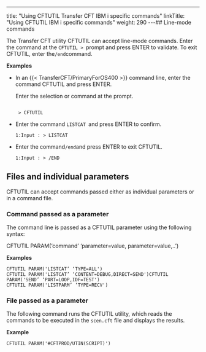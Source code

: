 ---
title: "Using CFTUTIL Transfer CFT IBM i specific commands"
linkTitle: "Using CFTUTIL IBM i specific commands"
weight: 290
---## Line-mode commands

The Transfer CFT utility CFTUTIL can accept line-mode commands. Enter the command at the `CFTUTIL > `prompt and press ENTER to validate. To exit CFTUTIL, enter the` /end `command.

****Examples****

* In an {{< TransferCFT/PrimaryForOS400 >}} command line, enter the command CFTUTIL and press ENTER.

    Enter the selection or command at the prompt.

    ```

     > CFTUTIL
    ```

* Enter the command `LISTCAT `and press ENTER to confirm.
    ```
    1:Input : > LISTCAT
    ```

* Enter the command` /end `and press ENTER to exit CFTUTIL.
    ```
    1:Input : > /END
    ```

## Files and individual parameters

CFTUTIL can accept commands passed either as individual parameters or in a command file.

### Command passed as a parameter

The command line is passed as a CFTUTIL parameter using the following syntax:

CFTUTIL PARAM(‘command’ ‘parameter=value, parameter=value,..’)

******Examples******

```
CFTUTIL PARAM('LISTCAT’ ‘TYPE=ALL')
CFTUTIL PARAM('LISTCAT’ ‘CONTENT=DEBUG,DIRECT=SEND')CFTUTIL PARAM('SEND’ ‘PART=LOOP,IDF=TEST')
CFTUTIL PARAM('LISTPARM’ ‘TYPE=RECV')
```

### File passed as a parameter

The following command runs the CFTUTIL utility, which reads the commands to be executed in the `scen.cft` file and displays the results.

****Example****

```
CFTUTIL PARAM('#CFTPROD/UTIN(SCRIPT)')
```
